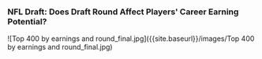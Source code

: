 ### NFL Draft: Does Draft Round Affect Players' Career Earning Potential?

![Top 400 by earnings and round_final.jpg]({{site.baseurl}}/images/Top 400 by earnings and round_final.jpg)
